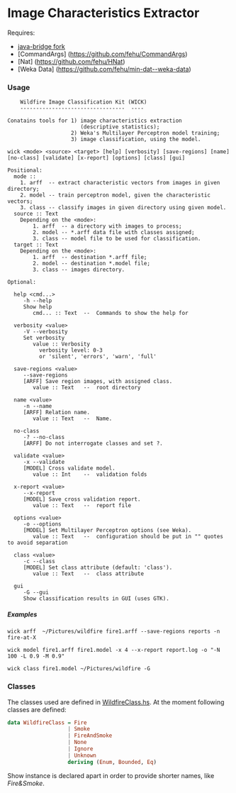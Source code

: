 Image Characteristics Extractor
===============================

Requires:

* [java-bridge fork](https://github.com/fehu/haskell-java-bridge-fork)
* [CommandArgs] (https://github.com/fehu/CommandArgs)
* [Nat] (https://github.com/fehu/HNat)
* [Weka Data] (https://github.com/fehu/min-dat--weka-data)


### Usage

```
	Wildfire Image Classification Kit (WICK)
	---------------------------------  ----

Conatains tools for 1) image characteristics extraction
                       (descriptive statistics);
                    2) Weka's Multilayer Perceptron model training;
                    3) image classification, using the model.

wick <mode> <source> <target> [help] [verbosity] [save-regions] [name] [no-class] [validate] [x-report] [options] [class] [gui]

Positional:
  mode ::
    1. arff  -- extract characteristic vectors from images in given directory;
    2. model -- train perceptron model, given the characteristic vectors;
    3. class -- classify images in given directory using given model.
  source :: Text
    Depending on the <mode>:
    	1. arff  -- a directory with images to process;
    	2. model -- *.arff data file with classes assigned;
    	3. class -- model file to be used for classification.
  target :: Text
    Depending on the <mode>:
    	1. arff  -- destination *.arff file;
    	2. model -- destination *.model file;
    	3. class -- images directory.

Optional:

  help <cmd...>
     -h --help
     Show help
        cmd... :: Text 	--  Commands to show the help for

  verbosity <value>
     -V --verbosity
     Set verbosity
        value :: Verbosity
          verbosity level: 0-3
          or 'silent', 'errors', 'warn', 'full'

  save-regions <value>
     --save-regions
     [ARFF] Save region images, with assigned class.
        value :: Text 	--  root directory

  name <value>
     -n --name
     [ARFF] Relation name.
        value :: Text 	--  Name.

  no-class
     -? --no-class
     [ARFF] Do not interrogate classes and set ?.

  validate <value>
     -x --validate
     [MODEL] Cross validate model.
        value :: Int 	--  validation folds

  x-report <value>
     --x-report
     [MODEL] Save cross validation report.
        value :: Text 	--  report file

  options <value>
     -o --options
     [MODEL] Set Multilayer Perceptron options (see Weka).
        value :: Text 	--  configuration should be put in "" quotes to avoid separation

  class <value>
     -c --class
     [MODEL] Set class attribute (default: 'class').
        value :: Text 	--  class attribute

  gui
     -G --gui
     Show classification results in GUI (uses GTK).
```

##### Examples

```
wick arff  ~/Pictures/wildfire fire1.arff --save-regions reports -n fire-at-X

wick model fire1.arff fire1.model -x 4 --x-report report.log -o "-N 100 -L 0.9 -M 0.9"

wick class fire1.model ~/Pictures/wildfire -G
```

### Classes

The classes used are defined in [WildfireClass.hs](exec/WildfireClass.hs).
At the moment following classes are defined:

```haskell
data WildfireClass = Fire
                   | Smoke
                   | FireAndSmoke
                   | None
                   | Ignore
                   | Unknown
                   deriving (Enum, Bounded, Eq)
```
Show instance is declared apart in order to provide shorter names, like _Fire&Smoke_.
